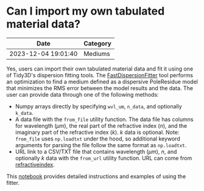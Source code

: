 # Can I import my own tabulated material data?

| Date       | Category    |
|------------|-------------|
| 2023-12-04 19:01:40 | Mediums |


Yes, users can import their own tabulated material data and fit it using one of Tidy3D's dispersion fitting tools. The [FastDispersionFitter](https://docs.flexcompute.com/projects/tidy3d/en/stable/_autosummary/tidy3d.plugins.dispersion.FastDispersionFitter.html) tool performs an optimization to find a medium defined as a dispersive PoleResidue model that minimizes the RMS error between the model results and the data. The user can provide data through one of the following methods:

* Numpy arrays directly by specifying `wvl_um`, `n_data`, and optionally `k_data`.
* A data file with the `from_file` utility function. The data file has columns for wavelength ($μm$), the real part of the refractive index ($n$), and the imaginary part of the refractive index ($k$). $k$ data is optional. Note: `from_file` uses `np.loadtxt` under the hood, so additional keyword arguments for parsing the file follow the same format as `np.loadtxt`.
* URL link to a CSV/TXT file that contains wavelength ($μm$), $n$, and optionally $k$ data with the `from_url` utility function. URL can come from [refractiveindex](https://refractiveindex.info/).

This [notebook](https://docs.flexcompute.com/projects/tidy3d/en/stable/notebooks/Fitting.html) provides detailed instructions and examples of using the fitter.
